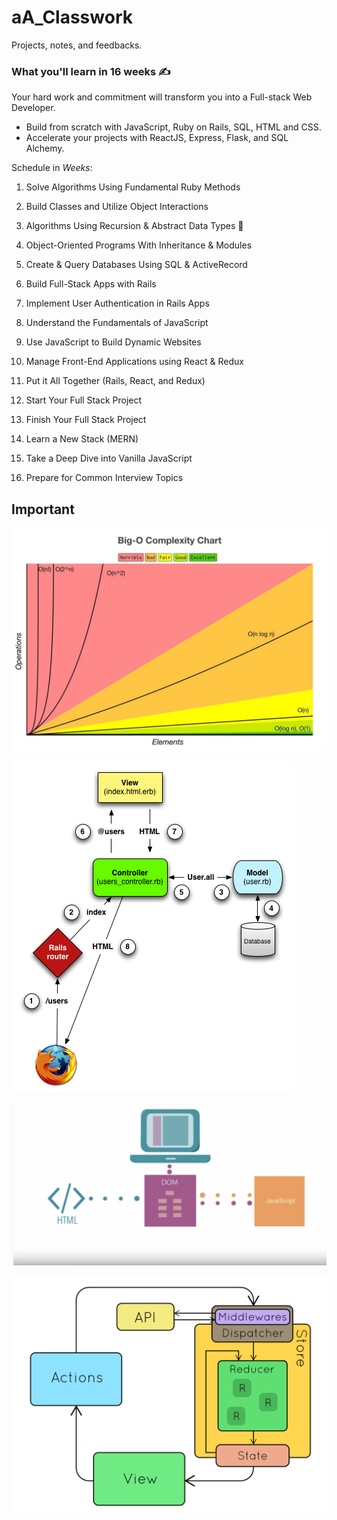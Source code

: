 # aA_Classwork

Projects, notes, and feedbacks.

### What you'll learn in 16 weeks :writing_hand:

Your hard work and commitment will transform you into a Full-stack Web Developer.

- Build from scratch with JavaScript, Ruby on Rails, SQL, HTML and CSS.
- Accelerate your projects with ReactJS, Express, Flask, and SQL Alchemy.

Schedule in _Weeks_:

1. Solve Algorithms Using Fundamental Ruby Methods

2. Build Classes and Utilize Object Interactions

3. Algorithms Using Recursion & Abstract Data Types :vomiting_face:

4. Object-Oriented Programs With Inheritance & Modules

5. Create & Query Databases Using SQL & ActiveRecord

6. Build Full-Stack Apps with Rails

7. Implement User Authentication in Rails Apps

8. Understand the Fundamentals of JavaScript

9. Use JavaScript to Build Dynamic Websites

10. Manage Front-End Applications using React & Redux

11. Put it All Together (Rails, React, and Redux)

12. Start Your Full Stack Project

13. Finish Your Full Stack Project

14. Learn a New Stack (MERN)

15. Take a Deep Dive into Vanilla JavaScript

16. Prepare for Common Interview Topics

## Important

![Big O Notation](VISUALS/Big_O_Complexity.jpeg)

![Rails MVC](VISUALS/Rails_MVC.png)

![HTML_DOM_JAVASCRIPT](VISUALS/HTML_DOM_JAVASCRIPT.png)

![REDUX](VISUALS/redux_diagram.gif)
